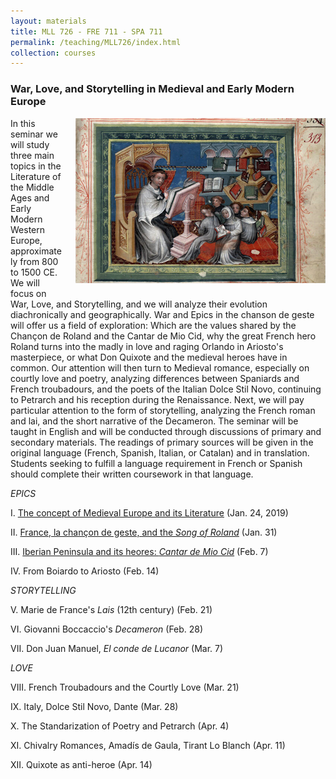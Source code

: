 ```yaml
---
layout: materials
title: MLL 726 - FRE 711 - SPA 711
permalink: /teaching/MLL726/index.html
collection: courses
---
```


### War, Love, and Storytelling in Medieval and Early Modern Europe

<img alt="Paris, Bibl. Mazarine, ms. 0313, f. 001 - vue 3" src="img/Bib.Mazarine.MS0313.f.1.png" style="float:right; margin-left:20px;margin-bottom:15px;">

In this seminar we will study three main topics in the Literature of the Middle Ages and Early Modern Western Europe, approximately from 800 to 1500 CE. We will focus on War, Love, and Storytelling, and we will analyze their evolution diachronically and geographically. War and Epics in the chanson de geste will offer us a field of exploration: Which are the values shared by the Chançon de Roland and the Cantar de Mio Cid, why the great French hero Roland turns into the madly in love and raging Orlando in Ariosto's masterpiece, or what Don Quixote and the medieval heroes have in common. Our attention will then turn to Medieval romance, especially on courtly love and poetry, analyzing differences between Spaniards and French troubadours, and the poets of the Italian Dolce Stil Novo, continuing to Petrarch and his reception during the Renaissance. Next, we will pay particular attention to the form of storytelling, analyzing the French roman and lai, and the short narrative of the Decameron. The seminar will be taught in English and will be conducted through discussions of primary and secondary materials. The readings of primary sources will be given in the original language (French, Spanish, Italian, or Catalan) and in translation. Students seeking to fulfill a language requirement in French or Spanish should complete their written coursework in that language.

 

*EPICS*

I. [The concept of Medieval Europe and its Literature](Intro.html) (Jan. 24, 2019)

II. [France, la chançon de geste, and the *Song of Roland*](French_Epics.html) (Jan. 31)

III. [Iberian Peninsula and its heores: *Cantar de Mio Cid*](Iberian_Epics.html) (Feb. 7)

IV. From Boiardo to Ariosto <!--(Italian_Epics.html)--> (Feb. 14)

*STORYTELLING*

V. Marie de France's *Lais* <!--(French_Storytelling.html)--> (12th century) (Feb. 21)

VI. Giovanni Boccaccio's *Decameron* <!--(Italian_Storytelling.html)--> (Feb. 28)

VII. Don Juan Manuel, *El conde de Lucanor* <!--(Iberian_Storytelling.html)--> (Mar. 7)

*LOVE*

VIII. French Troubadours and the Courtly Love <!--(FrenchTroubadours.html)--> (Mar. 21)

IX. Italy, Dolce Stil Novo, Dante<!--(Italian_poetry.html)--> (Mar. 28)

X. The Standarization of Poetry and Petrarch <!--(Italian_poetry2.html)--> (Apr. 4)

XI. Chivalry Romances, Amadís de Gaula, Tirant Lo Blanch <!--(chivalry.html)--> (Apr. 11)

XII. Quixote as anti-heroe <!--(Quixote.html)--> (Apr. 14) 